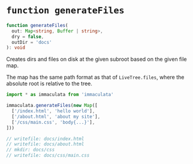 # `function generateFiles`

```typescript
function generateFiles(
  out: Map<string, Buffer | string>,
  dry = false,
  outDir = 'docs'
): void
```

Creates dirs and files on disk at the given
subroot based on the given file map.

The map has the same path format as
that of `LiveTree.files`, where the
absolute root is relative to the tree.

```typescript
import * as immaculata from 'immaculata'

immaculata.generateFiles(new Map([
  ['/index.html', 'hello world'],
  ['/about.html', 'about my site'],
  ['/css/main.css', 'body{...}'],
]))

// writefile: docs/index.html
// writefile: docs/about.html
// mkdir: docs/css
// writefile: docs/css/main.css
```

